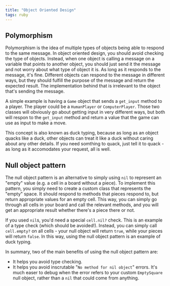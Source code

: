 ```yaml
---
title: "Object Oriented Design"
tags: ruby
---
```


## Polymorphism

Polymorphism is the idea of multiple types of objects being able to respond to the same message. In object oriented design, you should avoid checking the type of objects. Instead, when one object is calling a message on a variable that points to another object, you should just send it the message and not worry about what type of object it is. As long as it responds to the message, it's fine. Different objects can respond to the message in different ways, but they should fulfill the purpose of the message and return the expected result. The implementation behind that is irrelevant to the object that's sending the message.

A simple example is having a `Game` object that sends a `get_input` method to a player. The player could be a `HumanPlayer` or `ComputerPlayer`. Those two classes will obviously go about getting input in very different ways, but both will respon to the `get_input` method and return a value that the game can use as input to make a move.

This concept is also known as duck typing, because as long as an object quacks like a duck, other objects can treat it like a duck without caring about any other details. If you need somthing to quack, just tell it to quack - as long as it accomodates your request, all is well.

## Null object pattern

The null object pattern is an alternative to simply using `nil` to represent an "empty" value (e.g. a cell in a board without a piece). To implement this pattern, you simply need to create a custom class that represents the "empty" space. It should respond to methods that pieces respond to, but return appropriate values for an empty cell. This way, you can simply go through all cells in your board and call the relevant methods, and you will get an appropriate result whether there's a piece there or not. 

If you used `nil`s, you'd need a special `cell.nil?` check. This is an example of a type check (which should be avoided!). Instead, you can simply call `cell.empty?` on all cells - your null object will return `true`, while your pieces will return `false`. In this way, using the null object pattern is an example of duck typing.

In summary, two of the main benefits of using the null object pattern are:

  * It helps you avoid type checking.
  * It helps you avoid inscrutable "`No method for nil object`" errors. It's much easer to debug when the error refers to your custom `EmptySquare` null object, rather than a `nil` that could come from anything.